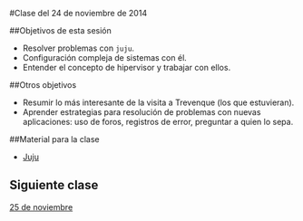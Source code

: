 #Clase del 24 de noviembre de 2014

##Objetivos de esta sesión

* Resolver problemas con `juju`.
* Configuración compleja de sistemas con él.
* Entender el concepto de hipervisor y trabajar con ellos.

##Otros objetivos

* Resumir lo más interesante de la visita a Trevenque (los que estuvieran).
* Aprender estrategias para resolución de problemas con nuevas aplicaciones: uso de foros, registros de error, preguntar a quien lo sepa.

##Material para la clase

* [Juju](http://jj.github.io/IV/documentos/temas/Contenedores#configurando-las-aplicaciones-en-un-tper)




## Siguiente clase

[25 de noviembre](19.md)

